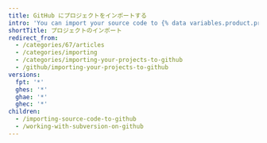 ```yaml
---
title: GitHub にプロジェクトをインポートする
intro: 'You can import your source code to {% data variables.product.product_name %} using a variety of different methods.'
shortTitle: プロジェクトのインポート
redirect_from:
  - /categories/67/articles
  - /categories/importing
  - /categories/importing-your-projects-to-github
  - /github/importing-your-projects-to-github
versions:
  fpt: '*'
  ghes: '*'
  ghae: '*'
  ghec: '*'
children:
  - /importing-source-code-to-github
  - /working-with-subversion-on-github
---
```


